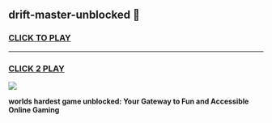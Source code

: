 
## drift-master-unblocked 👋
<h3>
<a href="https://premium.freeplayer.one?title=drift-master-unblocked&ref=14F">CLICK TO PLAY</a></h3>
<hr>

<h3>
<a href="https://premium.freeplayer.one?title=drift-master-unblocked&ref=14F">CLICK 2 PLAY</a>
  
</h3>

<a href="https://premium.freeplayer.one?title=drift-master-unblocked&ref=12F/"><img src="https://clearcache.store/games.png"></a>


**worlds hardest game unblocked: Your Gateway to Fun and Accessible Online Gaming**
